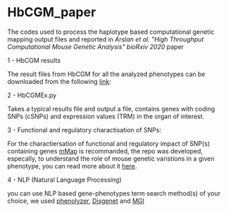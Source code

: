 # HbCGM_paper

The codes used to process the haplotype based computational genetic mapping output files and reported in *Arslan et al. "High Throughput Computational Mouse Genetic Analysis" bioRxiv 2020* paper

1 - HbCGM results

The result files from HbCGM for all the analyzed phenotypes can be downloaded from the following [link](https://drive.google.com/drive/folders/1HOI16TXqepgct3RTlt71AZjQ1njwuOAo?usp=sharing):

2 - HbCGMEx.py

Takes a typical results file and output a file, contains genes with coding SNPs (cSNPs) and expression values (TRM) in the organ of interest. 

3 - Functional and regulatory charactisation of SNPs:

For the charactiersation of functional and regulatory impact of SNP(s) containing genes [mMap](https://github.com/AhmedArslan/mMap) is recommanded, the repo was developed, especally, to understand the role of mouse genetic varistions in a given phenotype, you can read more about it [here](https://github.com/AhmedArslan/mMap). 

4 - NLP (Natural Language Processing)

you can use NLP based gene-phenotypes term search method(s) of your choice, we used [phenolyzer](https://github.com/WGLab/phenolyzer), [Disgenet](https://www.disgenet.org/search) and [MGI](http://www.informatics.jax.org/)
